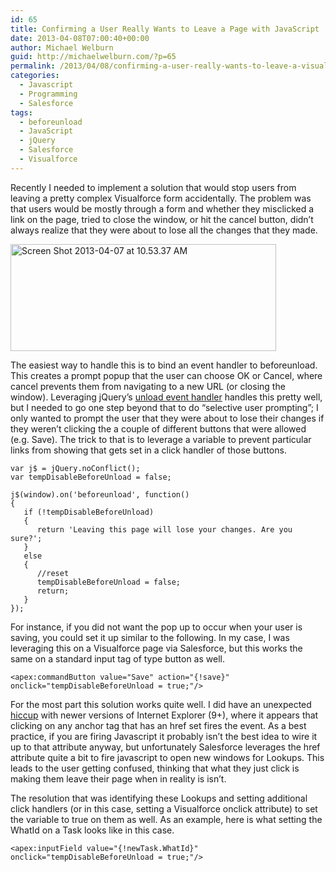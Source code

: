 ```yaml
---
id: 65
title: Confirming a User Really Wants to Leave a Page with JavaScript
date: 2013-04-08T07:00:40+00:00
author: Michael Welburn
guid: http://michaelwelburn.com/?p=65
permalink: /2013/04/08/confirming-a-user-really-wants-to-leave-a-visualforce-page/
categories:
  - Javascript
  - Programming
  - Salesforce
tags:
  - beforeunload
  - JavaScript
  - jQuery
  - Salesforce
  - Visualforce
---
```

Recently I needed to implement a solution that would stop users from leaving a pretty complex Visualforce form accidentally. The problem was that users would be mostly through a form and whether they misclicked a link on the page, tried to close the window, or hit the cancel button, didn&#8217;t always realize that they were about to lose all the changes that they made.

<img class="size-full wp-image-373 aligncenter" alt="Screen Shot 2013-04-07 at 10.53.37 AM" src="http://michaelwelburn.com/wp-content/uploads/2013/04/Screen-Shot-2013-04-07-at-10.53.37-AM.png" width="425" height="171" srcset="http://michaelwelburn.com/wp-content/uploads/2013/04/Screen-Shot-2013-04-07-at-10.53.37-AM.png 425w, http://michaelwelburn.com/wp-content/uploads/2013/04/Screen-Shot-2013-04-07-at-10.53.37-AM-300x120.png 300w" sizes="(max-width: 425px) 100vw, 425px" />

<!--more-->

The easiest way to handle this is to bind an event handler to beforeunload. This creates a prompt popup that the user can choose OK or Cancel, where cancel prevents them from navigating to a new URL (or closing the window). Leveraging jQuery&#8217;s <a title="jQuery Unload Event Handler" href="http://api.jquery.com/unload/" target="_blank">unload event handler</a> handles this pretty well, but I needed to go one step beyond that to do &#8220;selective user prompting&#8221;; I only wanted to prompt the user that they were about to lose their changes if they weren&#8217;t clicking the a couple of different buttons that were allowed (e.g. Save). The trick to that is to leverage a variable to prevent particular links from showing that gets set in a click handler of those buttons.

    var j$ = jQuery.noConflict();
    var tempDisableBeforeUnload = false;

    j$(window).on('beforeunload', function()
    {
       if (!tempDisableBeforeUnload)
       {
          return 'Leaving this page will lose your changes. Are you sure?';
       }
       else
       {
          //reset
          tempDisableBeforeUnload = false;
          return;
       }
    });

For instance, if you did not want the pop up to occur when your user is saving, you could set it up similar to the following. In my case, I was leveraging this on a Visualforce page via Salesforce, but this works the same on a standard input tag of type button as well.

    <apex:commandButton value="Save" action="{!save}" onclick="tempDisableBeforeUnload = true;"/>

For the most part this solution works quite well. I did have an unexpected <a title="onebeforeunload event is fired on click" href="http://codecorner.galanter.net/2011/10/20/onbeforeunload-event-is-fired-on-click/" target="_blank">hiccup</a> with newer versions of Internet Explorer (9+), where it appears that clicking on any anchor tag that has an href set fires the event. As a best practice, if you are firing Javascript it probably isn&#8217;t the best idea to wire it up to that attribute anyway, but unfortunately Salesforce leverages the href attribute quite a bit to fire javascript to open new windows for Lookups. This leads to the user getting confused, thinking that what they just click is making them leave their page when in reality is isn&#8217;t.

The resolution that was identifying these Lookups and setting additional click handlers (or in this case, setting a Visualforce onclick attribute) to set the variable to true on them as well. As an example, here is what setting the WhatId on a Task looks like in this case.

    <apex:inputField value="{!newTask.WhatId}" onclick="tempDisableBeforeUnload = true;"/>
